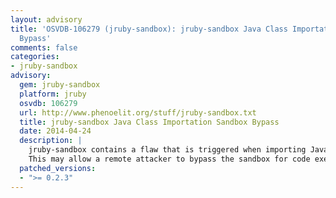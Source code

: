 ```yaml
---
layout: advisory
title: 'OSVDB-106279 (jruby-sandbox): jruby-sandbox Java Class Importation Sandbox
  Bypass'
comments: false
categories:
- jruby-sandbox
advisory:
  gem: jruby-sandbox
  platform: jruby
  osvdb: 106279
  url: http://www.phenoelit.org/stuff/jruby-sandbox.txt
  title: jruby-sandbox Java Class Importation Sandbox Bypass
  date: 2014-04-24
  description: |
    jruby-sandbox contains a flaw that is triggered when importing Java Classes.
    This may allow a remote attacker to bypass the sandbox for code execution.
  patched_versions:
  - ">= 0.2.3"
---
```

